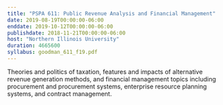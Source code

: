 ```yaml
---
title: "PSPA 611: Public Revenue Analysis and Financial Management"
date: 2019-08-19T00:00:00-06:00
enddate: 2019-10-12T00:00:00-06:00
publishdate: 2018-11-21T00:00:00-06:00
host: "Northern Illinois University"
duration: 4665600
syllabus: goodman_611_f19.pdf
---
```


Theories and politics of taxation, features and impacts of alternative revenue generation methods, and financial management topics including procurement and procurement systems, enterprise resource planning systems, and contract management.
